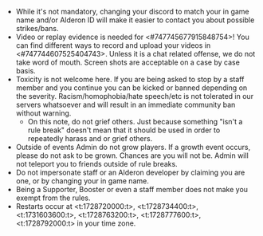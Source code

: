 - While it's not mandatory, changing your discord to match your in game name and/or Alderon ID will make it easier to contact you about possible strikes/bans. 
- Video  or replay evidence is needed for <#747745677915848754>! You can find different ways to record and upload your videos in <#747744607525404743>. Unless it is a chat related offense, we do not take word of mouth. Screen shots are acceptable on a case by case basis. 
- Toxicity is not welcome here. If you are being asked to stop by a staff member and you continue you can be kicked or banned depending on the severity. Racism/homophobia/hate speech/etc is not tolerated in our servers whatsoever and will result in an immediate community ban without warning. 
    - On this note, do not grief others. Just because something "isn't a rule break" doesn't mean that it should be used in order to repeatedly harass and or grief others. 
- Outside of events Admin do not grow players. If a growth event occurs, please do not ask to be grown. Chances are you will not be. Admin will not teleport you to friends outside of rule breaks.
- Do not impersonate staff or an Alderon developer by claiming you are one, or by changing your in game name. 
- Being a Supporter, Booster or even a staff member does not make you exempt from the rules.
- Restarts occur at <t:1728720000:t>, <t:1728734400:t>, <t:1731603600:t>, <t:1728763200:t>, <t:1728777600:t>, <t:1728792000:t> in your time zone.